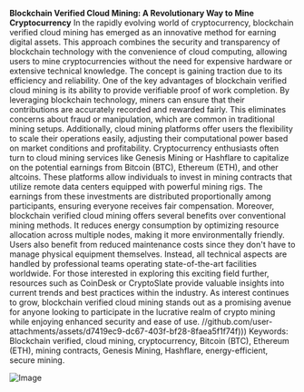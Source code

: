 **Blockchain Verified Cloud Mining: A Revolutionary Way to Mine Cryptocurrency**
In the rapidly evolving world of cryptocurrency, blockchain verified cloud mining has emerged as an innovative method for earning digital assets. This approach combines the security and transparency of blockchain technology with the convenience of cloud computing, allowing users to mine cryptocurrencies without the need for expensive hardware or extensive technical knowledge. The concept is gaining traction due to its efficiency and reliability.
One of the key advantages of blockchain verified cloud mining is its ability to provide verifiable proof of work completion. By leveraging blockchain technology, miners can ensure that their contributions are accurately recorded and rewarded fairly. This eliminates concerns about fraud or manipulation, which are common in traditional mining setups. Additionally, cloud mining platforms offer users the flexibility to scale their operations easily, adjusting their computational power based on market conditions and profitability.
Cryptocurrency enthusiasts often turn to cloud mining services like Genesis Mining or Hashflare to capitalize on the potential earnings from Bitcoin (BTC), Ethereum (ETH), and other altcoins. These platforms allow individuals to invest in mining contracts that utilize remote data centers equipped with powerful mining rigs. The earnings from these investments are distributed proportionally among participants, ensuring everyone receives fair compensation.
Moreover, blockchain verified cloud mining offers several benefits over conventional mining methods. It reduces energy consumption by optimizing resource allocation across multiple nodes, making it more environmentally friendly. Users also benefit from reduced maintenance costs since they don't have to manage physical equipment themselves. Instead, all technical aspects are handled by professional teams operating state-of-the-art facilities worldwide.
For those interested in exploring this exciting field further, resources such as CoinDesk or CryptoSlate provide valuable insights into current trends and best practices within the industry. As interest continues to grow, blockchain verified cloud mining stands out as a promising avenue for anyone looking to participate in the lucrative realm of crypto mining while enjoying enhanced security and ease of use. 
 //github.com/user-attachments/assets/d7419ec9-dc67-403f-bf28-8faea5f1f74f)))
Keywords: Blockchain verified, cloud mining, cryptocurrency, Bitcoin (BTC), Ethereum (ETH), mining contracts, Genesis Mining, Hashflare, energy-efficient, secure mining.

![Image](https://github.com/user-attachments/assets/d7419ec9-dc67-403f-bf28-8faea5f1f74f)
